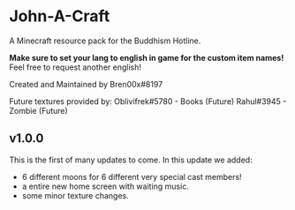 # John-A-Craft
A Minecraft resource pack for the Buddhism Hotline. 

**Make sure to set your lang to english in game for the custom item names!** Feel free to request another english! 

Created and Maintained by Bren00x#8197

Future textures provided by:
Oblivifrek#5780 - Books (Future)
Rahul#3945 - Zombie (Future)



## v1.0.0
This is the first of many updates to come. In this update we added:
- 6 different moons for 6 different very special cast members!
- a entire new home screen with waiting music.
- some minor texture changes.
